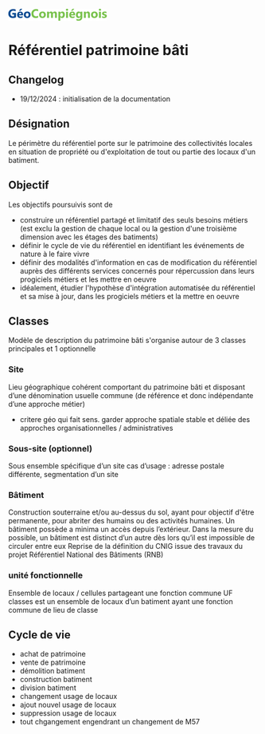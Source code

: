 ![picto](https://github.com/sigagglocompiegne/orga_gest_igeo/blob/master/doc/img/geocompiegnois_2020_reduit_v2.png)

# Référentiel patrimoine bâti

## Changelog
- 19/12/2024 : initialisation de la documentation

## Désignation
Le périmètre du référentiel porte sur le patrimoine des collectivités locales en situation de propriété ou d'exploitation de tout ou partie des locaux d'un batiment.

## Objectif
Les objectifs poursuivis sont de
- construire un référentiel partagé et limitatif des seuls besoins métiers (est exclu la gestion de chaque local ou la gestion d'une troisième dimension avec les étages des batiments)
- définir le cycle de vie du référentiel en identifiant les événements de nature à le faire vivre
- définir des modalités d'information en cas de modification du référentiel auprès des différents services concernés pour répercussion dans leurs progiciels métiers et les mettre en oeuvre
- idéalement, étudier l'hypothèse d'intégration automatisée du référentiel et sa mise à jour, dans les progiciels métiers et la mettre en oeuvre

## Classes
Modèle de description du patrimoine bâti s'organise autour de 3 classes principales et 1 optionnelle

### Site
Lieu géographique cohérent comportant du patrimoine bâti et disposant d’une dénomination usuelle commune (de référence et donc indépendante d’une approche métier)
+ critere géo qui fait sens. garder approche spatiale stable et déliée des approches organisationnelles / administratives

### Sous-site (optionnel)
Sous ensemble spécifique d’un site 
cas d’usage : adresse postale différente, segmentation d’un site

### Bâtiment
Construction souterraine et/ou au-dessus du sol, ayant pour objectif d'être permanente, pour abriter des humains ou des activités humaines. Un bâtiment possède a minima un accès depuis l’extérieur. Dans la mesure du possible, un bâtiment est distinct d’un autre dès lors qu’il est impossible de circuler entre eux
Reprise de la définition du CNIG issue des travaux du projet Référentiel National des Bâtiments (RNB)

### unité fonctionnelle
Ensemble de locaux / cellules partageant une fonction commune 
UF classes est un ensemble de locaux d’un batiment ayant une fonction commune de lieu de classe

## Cycle de vie
- achat de patrimoine
- vente de patrimoine
- démolition batiment
- construction batiment
- division batiment
- changement usage de locaux
- ajout nouvel usage de locaux
- suppression usage de locaux
- tout chgangement engendrant un changement de M57
